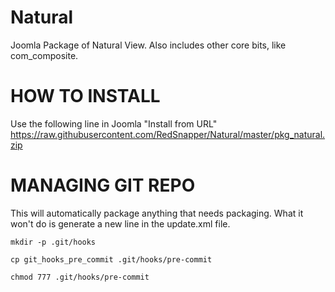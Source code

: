 Natural
=======
Joomla Package of Natural View.
Also includes other core bits, like com_composite.

HOW TO INSTALL
==============
Use the following line in Joomla "Install from URL"
https://raw.githubusercontent.com/RedSnapper/Natural/master/pkg_natural.zip


MANAGING GIT REPO
=================
This will automatically package anything that needs packaging.
What it won't do is generate a new line in the update.xml file.

````mkdir -p .git/hooks````

````cp git_hooks_pre_commit .git/hooks/pre-commit````

````chmod 777 .git/hooks/pre-commit````


